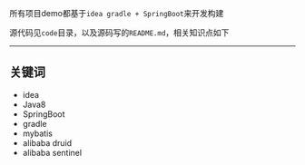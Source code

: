 所有项目demo都基于`idea gradle + SpringBoot`来开发构建

源代码见`code`目录，以及源码写的`README.md`，相关知识点如下

---

## 关键词

* idea
* Java8
* SpringBoot
* gradle
* mybatis
* alibaba druid
* alibaba sentinel
